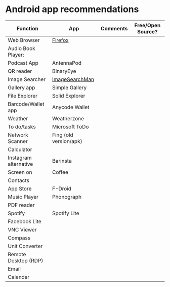 # Android app recommendations


| Function | App | Comments | Free/Open Source? | 
|-|-|-|-|
| Web Browser | [Firefox](https://play.google.com/store/apps/details?id=org.mozilla.firefox) | |
| Audio Book Player:  |
| Podcast App | AntennaPod |
| QR reader | BinaryEye
| Image Searcher | [ImageSearchMan](https://play.google.com/store/apps/details?id=sansunsen3.imagesearcher) |
| Gallery app | Simple Gallery | 
| File Explorer | Solid Explorer | 
| Barcode/Wallet app | Anycode Wallet
| Weather | Weatherzone
| To do/tasks | Microsoft ToDo
| Network Scanner | Fing (old version/apk)
| Calculator | 
| Instagram alternative | Barinsta
| Screen on | Coffee
| Contacts| | 
| App Store | F-Droid |
| Music Player | Phonograph |
| PDF reader | 
| Spotify | Spotify Lite |
| Facebook Lite |
| VNC Viewer |
| Compass | 
| Unit Converter | 
| Remote Desktop (RDP) | 
| Email |
| Calendar | 

